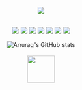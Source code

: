 <div align="center">
  
<img src="https://capsule-render.vercel.app/api?type=Rect&color=auto&height=200&section=header&text=Hello! I'm TeaWoo~%20render&fontSize=90" />

<br>
<br>
<p>
<img src="https://img.shields.io/badge/Android-3DDC84?style=flat-square&logo=Android&logoColor=white"/>  <img src="https://img.shields.io/badge/Kotlin-7F52FF?style=flat-square&logo=Kotlin&logoColor=white"/>  
<img src="https://img.shields.io/badge/Java-007396?style=flat-square&logo=Java&logoColor=White"/> <img src="https://img.shields.io/badge/C-A8B9CC?style=flat&logo=C&logoColor=white"/>  
<img src="https://img.shields.io/badge/Python-3776AB?style=flat-square&logo=Python&logoColor=white"/> <img src="https://img.shields.io/badge/Git-F05032?style=flat-square&logo=Git&logoColor=white"/> 
<img src="https://img.shields.io/badge/Github-181717?style=flat-square&logo=Github&logoColor=white"/> 

![Anurag's GitHub stats](https://github-readme-stats.vercel.app/api?username=KamaTAEWOO&show_icons=true&theme=radical)
<br>
<br>
<img src="https://github.githubassets.com/images/spinners/octocat-spinner-128.gif" width="64" height="64">
</p>
</div>
